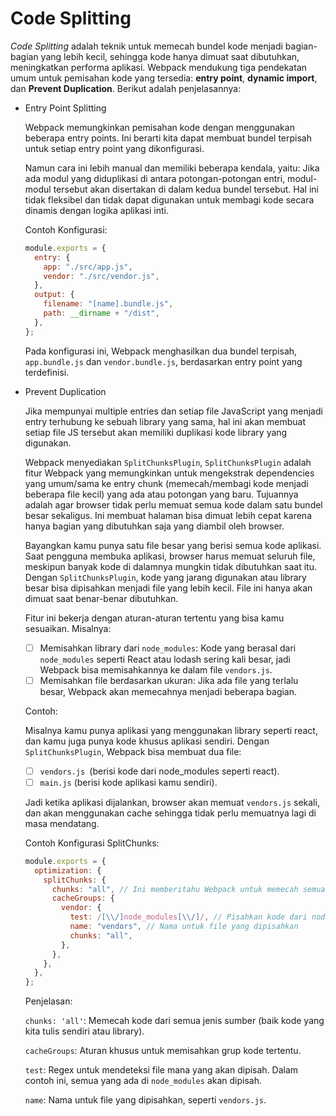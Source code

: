 <h1>Code Splitting</h1>

_Code Splitting_ adalah teknik untuk memecah bundel kode menjadi bagian-bagian yang lebih kecil, sehingga kode hanya dimuat saat dibutuhkan, meningkatkan performa aplikasi. Webpack mendukung tiga pendekatan umum untuk pemisahan kode yang tersedia: **entry point**, **dynamic import**, dan **Prevent Duplication**. Berikut adalah penjelasannya:

- Entry Point Splitting

  Webpack memungkinkan pemisahan kode dengan menggunakan beberapa entry points. Ini berarti kita dapat membuat bundel terpisah untuk setiap entry point yang dikonfigurasi.

  Namun cara ini lebih manual dan memiliki beberapa kendala, yaitu: Jika ada modul yang diduplikasi di antara potongan-potongan entri, modul-modul tersebut akan disertakan di dalam kedua bundel tersebut. Hal ini tidak fleksibel dan tidak dapat digunakan untuk membagi kode secara dinamis dengan logika aplikasi inti.

  Contoh Konfigurasi:

  ```javascript
  module.exports = {
    entry: {
      app: "./src/app.js",
      vendor: "./src/vendor.js",
    },
    output: {
      filename: "[name].bundle.js",
      path: __dirname + "/dist",
    },
  };
  ```

  Pada konfigurasi ini, Webpack menghasilkan dua bundel terpisah, `app.bundle.js` dan `vendor.bundle.js`, berdasarkan entry point yang terdefinisi.

- Prevent Duplication

  Jika mempunyai multiple entries dan setiap file JavaScript yang menjadi entry terhubung ke sebuah library yang sama, hal ini akan membuat setiap file JS tersebut akan memiliki duplikasi kode library yang digunakan.

  Webpack menyediakan `SplitChunksPlugin`, `SplitChunksPlugin` adalah fitur Webpack yang memungkinkan untuk mengekstrak dependencies yang umum/sama ke entry chunk (memecah/membagi kode menjadi beberapa file kecil) yang ada atau potongan yang baru. Tujuannya adalah agar browser tidak perlu memuat semua kode dalam satu bundel besar sekaligus. Ini membuat halaman bisa dimuat lebih cepat karena hanya bagian yang dibutuhkan saja yang diambil oleh browser.

  Bayangkan kamu punya satu file besar yang berisi semua kode aplikasi. Saat pengguna membuka aplikasi, browser harus memuat seluruh file, meskipun banyak kode di dalamnya mungkin tidak dibutuhkan saat itu. Dengan `SplitChunksPlugin`, kode yang jarang digunakan atau library besar bisa dipisahkan menjadi file yang lebih kecil. File ini hanya akan dimuat saat benar-benar dibutuhkan.

  Fitur ini bekerja dengan aturan-aturan tertentu yang bisa kamu sesuaikan. Misalnya:

  - [ ] Memisahkan library dari `node_modules`: Kode yang berasal dari `node_modules` seperti React atau lodash sering kali besar, jadi Webpack bisa memisahkannya ke dalam file `vendors.js`.
  - [ ] Memisahkan file berdasarkan ukuran: Jika ada file yang terlalu besar, Webpack akan memecahnya menjadi beberapa bagian.

  Contoh:

  Misalnya kamu punya aplikasi yang menggunakan library seperti react, dan kamu juga punya kode khusus aplikasi sendiri. Dengan `SplitChunksPlugin`, Webpack bisa membuat dua file:

  - [ ] `vendors.js `(berisi kode dari node_modules seperti react).
  - [ ] `main.js` (berisi kode aplikasi kamu sendiri).

  Jadi ketika aplikasi dijalankan, browser akan memuat `vendors.js` sekali, dan akan menggunakan cache sehingga tidak perlu memuatnya lagi di masa mendatang.

  Contoh Konfigurasi SplitChunks:

  ```javascript
  module.exports = {
    optimization: {
      splitChunks: {
        chunks: "all", // Ini memberitahu Webpack untuk memecah semua jenis kode
        cacheGroups: {
          vendor: {
            test: /[\\/]node_modules[\\/]/, // Pisahkan kode dari node_modules
            name: "vendors", // Nama untuk file yang dipisahkan
            chunks: "all",
          },
        },
      },
    },
  };
  ```

  Penjelasan:

  `chunks: 'all'`: Memecah kode dari semua jenis sumber (baik kode yang kita tulis sendiri atau library).

  `cacheGroups`: Aturan khusus untuk memisahkan grup kode tertentu.

  `test`: Regex untuk mendeteksi file mana yang akan dipisah. Dalam contoh ini, semua yang ada di `node_modules` akan dipisah.

  `name`: Nama untuk file yang dipisahkan, seperti `vendors.js`.
